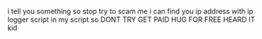 i tell you something so stop try to scam me i can find you ip address with ip logger script in my script so DONT TRY GET PAID HUG FOR FREE HEARD IT kid
